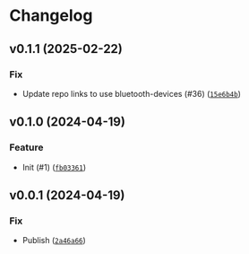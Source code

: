 # Changelog

## v0.1.1 (2025-02-22)

### Fix

- Update repo links to use bluetooth-devices (#36) ([`15e6b4b`](https://github.com/Bluetooth-Devices/uart-devices/commit/15e6b4bfc7cb08cbddccd9d88c64812af4372e3e))

## v0.1.0 (2024-04-19)

### Feature

- Init (#1) ([`fb03361`](https://github.com/Bluetooth-Devices/uart-devices/commit/fb03361ae81e6d4c5c47f15e79bb7a659c71c534))

## v0.0.1 (2024-04-19)

### Fix

- Publish ([`2a46a66`](https://github.com/Bluetooth-Devices/uart-devices/commit/2a46a6644a3b80d33a2236e9cb0360328a3e66b9))
